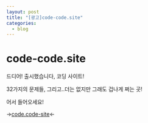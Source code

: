 ```yaml
---
layout: post
title: "[광고]code-code.site"
categories:
  - blog
---
```


<h1>code-code.site</h1>
드디어! 출시했습니다, 코딩 사이트!

32가지의 문제들, 그리고..더는 없지만 그래도 겁나게 쩌는 곳!

어서 들어오세요!

→<a href="www.code-code.site">code.code-site</a>←
